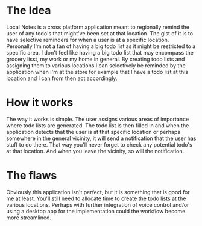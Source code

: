 # The Idea
Local Notes is a cross platform application meant to regionally remind the user of any todo's that might've been set at that location. The gist of it is to have selective reminders for when a user is at a specific location. Personally I'm not a fan of having a big todo list as it might be restricted to a specific area. I don't feel like having a big todo list that may encompass the grocery lisst, my work  or my home in general. By creating todo lists and assigning them to various locations I can selectively be reminded by the application when I'm at the store for example that I have a todo list at this location and I can from then act accordingly. 

# How it works
The way it works is simple. The user assigns various areas of importance where todo lists are generated. The todo list is then filled in and when the application detects that the user is at that specific location or perhaps somewhere in the general vicinity, it will send a notification that the user has stuff to do there. That way you'll never forget to check any potential todo's at that location. And when you leave the vicinity, so will the notification.

# The flaws
Obviously this application isn't perfect, but it is something that is good for me at least. You'll still need to allocate time to create the todo lists at the various locations. Perhaps with further integration of voice control and/or using a desktop app for the implementation could the workflow become more streamlined.